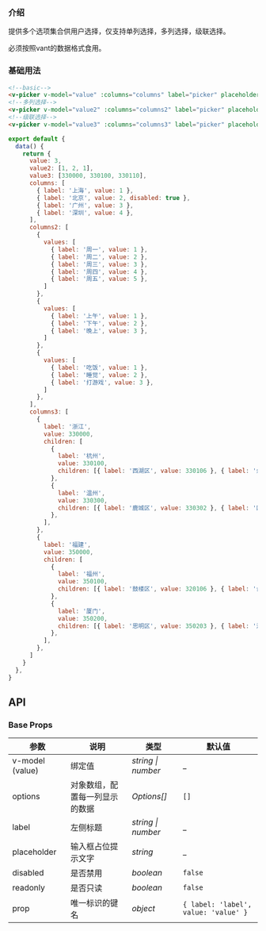 ### 介绍

提供多个选项集合供用户选择，仅支持单列选择，多列选择，级联选择。

必须按照vant的数据格式食用。

### 基础用法

```html
<!--basic-->
<v-picker v-model="value" :columns="columns" label="picker" placeholder="placeholder" clearable/>
<!--多列选择-->
<v-picker v-model="value2" :columns="columns2" label="picker" placeholder="placeholder" clearable/>
<!--级联选择-->
<v-picker v-model="value3" :columns="columns3" label="picker" placeholder="placeholder" clearable/>
```

```js
export default {
  data() {
    return {
      value: 3,
      value2: [1, 2, 1],
      value3: [330000, 330100, 330110],
      columns: [
        { label: '上海', value: 1 },
        { label: '北京', value: 2, disabled: true },
        { label: '广州', value: 3 },
        { label: '深圳', value: 4 },
      ],
      columns2: [
        {
          values: [
            { label: '周一', value: 1 },
            { label: '周二', value: 2 },
            { label: '周三', value: 3 },
            { label: '周四', value: 4 },
            { label: '周五', value: 5 },
          ]
        },
        {
          values: [
            { label: '上午', value: 1 },
            { label: '下午', value: 2 },
            { label: '晚上', value: 3 },
          ]
        },
        {
          values: [
            { label: '吃饭', value: 1 },
            { label: '睡觉', value: 2 },
            { label: '打游戏', value: 3 },
          ]
        },
      ],
      columns3: [
        {
          label: '浙江',
          value: 330000,
          children: [
            {
              label: '杭州',
              value: 330100,
              children: [{ label: '西湖区', value: 330106 }, { label: '余杭区', value: 330110 }],
            },
            {
              label: '温州',
              value: 330300,
              children: [{ label: '鹿城区', value: 330302 }, { label: '瓯海区', value: 330304 }],
            },
          ],
        },
        {
          label: '福建',
          value: 350000,
          children: [
            {
              label: '福州',
              value: 350100,
              children: [{ label: '鼓楼区', value: 320106 }, { label: '台江区', value: 350103 }],
            },
            {
              label: '厦门',
              value: 350200,
              children: [{ label: '思明区', value: 350203 }, { label: '海沧区', value: 350205 }],
            },
          ],
        },
      ]
    }
  },
}
```

## API

### Base Props

| 参数   | 说明           | 类型      | 默认值 |
| ------ | -------------- | --------- | ------ |
| v-model (value) | 绑定值 | _string \| number_  | _    |
| options | 对象数组，配置每一列显示的数据 | _Options[]_  | `[]`    |
| label   | 左侧标题   | _string \| number_  | _    |
| placeholder   | 输入框占位提示文字     | _string_  | _    |
| disabled     | 是否禁用     | _boolean_  | `false`    |
| readonly     | 是否只读     | _boolean_  | `false`    |
| prop | 唯一标识的键名 | _object_  | `{ label: 'label', value: 'value' }`    |

